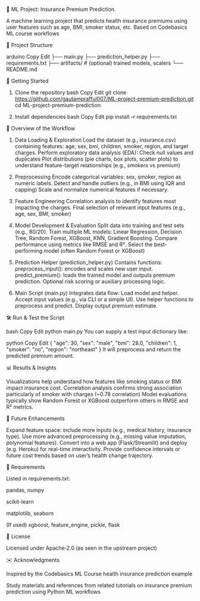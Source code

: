 🧠 ML Project: Insurance Premium Prediction.

A machine learning project that predicts health insurance premiums using user features such as age, BMI, smoker status, etc.
Based on Codebasics ML course workflows 

📁 Project Structure

arduino
Copy
Edit
├── main.py
├── prediction_helper.py
├── requirements.txt
├── artifacts/             # (optional) trained models, scalers
└── README.md

🚀 Getting Started

1. Clone the repository
bash
Copy
Edit
git clone https://github.com/gautamprafful007/ML-project-premium-prediction.git
cd ML-project-premium-prediction

2. Install dependencies
bash
Copy
Edit
pip install -r requirements.txt


🧪 Overview of the Workflow

1. Data Loading & Exploration
Load the dataset (e.g., insurance.csv) containing features: age, sex, bmi, children, smoker, region, and target charges.
Perform exploratory data analysis (EDA):
Check null values and duplicates
Plot distributions (pie charts, box plots, scatter plots) to understand feature-target relationships (e.g., smokers vs premium) 

2. Preprocessing
Encode categorical variables: sex, smoker, region as numeric labels.
Detect and handle outliers (e.g., in BMI using IQR and capping) 
Scale and normalize numerical features if necessary.

3. Feature Engineering
Correlation analysis to identify features most impacting the charges.
Final selection of relevant input features (e.g., age, sex, BMI, smoker) 

4. Model Development & Evaluation
Split data into training and test sets (e.g., 80/20).
Train multiple ML models:
Linear Regression, Decision Tree, Random Forest, XGBoost, KNN, Gradient Boosting.
Compare performance using metrics like RMSE and R².
Select the best-performing model (often Random Forest or XGBoost) 

5. Prediction Helper (prediction_helper.py)
Contains functions:
preprocess_input(): encodes and scales new user input.
predict_premium(): loads the trained model and outputs premium prediction.
Optional risk scoring or auxiliary processing logic.

6. Main Script (main.py)
Integrates data flow:
Load model and helper.
Accept input values (e.g., via CLI or a simple UI).
Use helper functions to preprocess and predict.
Display output premium estimate.

🛠️ Run & Test the Script

bash
Copy
Edit
python main.py
You can supply a test input dictionary like:

python
Copy
Edit
{
  "age": 30,
  "sex": "male",
  "bmi": 28.0,
  "children": 1,
  "smoker": "no",
  "region": "northeast"
}
It will preprocess and return the predicted premium amount.

📊 Results & Insights

Visualizations help understand how features like smoking status or BMI impact insurance cost.
Correlation analysis confirms strong association particularly of smoker with charges (~0.78 correlation) 
Model evaluations typically show Random Forest or XGBoost outperform others in RMSE and R² metrics.

🔋 Future Enhancements

Expand feature space: include more inputs (e.g., medical history, insurance type).
Use more advanced preprocessing (e.g., missing value imputation, polynomial features).
Convert into a web app (Flask/Streamlit) and deploy (e.g. Heroku) for real-time interactivity.
Provide confidence intervals or future cost trends based on user’s health change trajectory.

🧾 Requirements

Listed in requirements.txt:

pandas, numpy

scikit-learn

matplotlib, seaborn

(If used) xgboost, feature_engine, pickle, flask

📜 License

Licensed under Apache‑2.0 (as seen in the upstream project) 

✉️ Acknowledgments

Inspired by the Codebasics ML Course health insurance prediction example 

Study materials and references from related tutorials on insurance premium prediction using Python ML workflows
